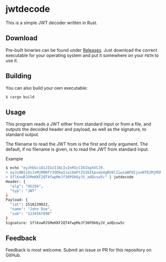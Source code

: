# jwtdecode

This is a simple JWT decoder written in Rust.

## Download

Pre-built binaries can be found under [Releases](https://github.com/kennep/jwtdecode/releases).
Just download the correct executable for your operating system and put it somewhere on your
`PATH` to use it.

## Building

You can also build your own executable:

```bash
$ cargo build
```

## Usage

This program reads a JWT either from standard input or from a file, and outputs
the decoded header and payload, as well as the signature, to standard output.

The filename to read the JWT from is the first and only argument.
The default, if no filename is given, is to read the JWT from standard input.

Example

```bash
$ echo "eyJhbGciOiJIUzI1NiIsInR5cCI6IkpXVCJ9.
> eyJzdWIiOiIxMjM0NTY3ODkwIiwibmFtZSI6IkpvaG4gRG9lIiwiaWF0IjoxNTE2MjM5MDIyfQ.
> SflKxwRJSMeKKF2QT4fwpMeJf36POk6yJV_adQssw5c" | jwtdecode
Header: {
  "alg": "HS256",
  "typ": "JWT"
}
Payload: {
  "iat": 1516239022,
  "name": "John Doe",
  "sub": "1234567890"
}
Signature: SflKxwRJSMeKKF2QT4fwpMeJf36POk6yJV_adQssw5c
```

## Feedback

Feedback is most welcome. Submit an issue or PR for this repository on GitHub.


